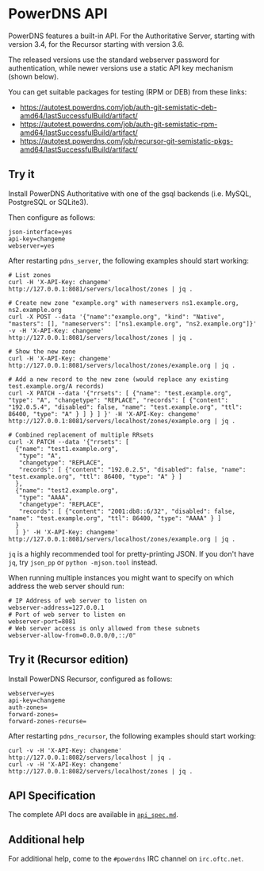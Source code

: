 PowerDNS API
============

PowerDNS features a built-in API. For the Authoritative Server, starting with
version 3.4, for the Recursor starting with version 3.6.

The released versions use the standard webserver password for authentication,
while newer versions use a static API key mechanism (shown below).

You can get suitable packages for testing (RPM or DEB) from these links:

  * https://autotest.powerdns.com/job/auth-git-semistatic-deb-amd64/lastSuccessfulBuild/artifact/
  * https://autotest.powerdns.com/job/auth-git-semistatic-rpm-amd64/lastSuccessfulBuild/artifact/
  * https://autotest.powerdns.com/job/recursor-git-semistatic-pkgs-amd64/lastSuccessfulBuild/artifact/


Try it
------

Install PowerDNS Authoritative with one of the gsql backends (i.e. MySQL,
PostgreSQL or SQLite3).

Then configure as follows:

    json-interface=yes
    api-key=changeme
    webserver=yes


After restarting `pdns_server`, the following examples should start working:

    # List zones
    curl -H 'X-API-Key: changeme' http://127.0.0.1:8081/servers/localhost/zones | jq .
    
    # Create new zone "example.org" with nameservers ns1.example.org, ns2.example.org
    curl -X POST --data '{"name":"example.org", "kind": "Native", "masters": [], "nameservers": ["ns1.example.org", "ns2.example.org"]}' -v -H 'X-API-Key: changeme' http://127.0.0.1:8081/servers/localhost/zones | jq .
    
    # Show the new zone
    curl -H 'X-API-Key: changeme' http://127.0.0.1:8081/servers/localhost/zones/example.org | jq .
    
    # Add a new record to the new zone (would replace any existing test.example.org/A records)
    curl -X PATCH --data '{"rrsets": [ {"name": "test.example.org", "type": "A", "changetype": "REPLACE", "records": [ {"content": "192.0.5.4", "disabled": false, "name": "test.example.org", "ttl": 86400, "type": "A" } ] } ] }' -H 'X-API-Key: changeme' http://127.0.0.1:8081/servers/localhost/zones/example.org | jq .

    # Combined replacement of multiple RRsets
    curl -X PATCH --data '{"rrsets": [
      {"name": "test1.example.org",
       "type": "A",
       "changetype": "REPLACE",
       "records": [ {"content": "192.0.2.5", "disabled": false, "name": "test.example.org", "ttl": 86400, "type": "A" } ]
      },
      {"name": "test2.example.org",
       "type": "AAAA",
       "changetype": "REPLACE",
       "records": [ {"content": "2001:db8::6/32", "disabled": false, "name": "test.example.org", "ttl": 86400, "type": "AAAA" } ]
      }
      ] }' -H 'X-API-Key: changeme' http://127.0.0.1:8081/servers/localhost/zones/example.org | jq .

`jq` is a highly recommended tool for pretty-printing JSON. If you don't have
`jq`, try `json_pp` or `python -mjson.tool` instead.

When running multiple instances you might want to specify on which address the web server should run:

    # IP Address of web server to listen on
    webserver-address=127.0.0.1
    # Port of web server to listen on
    webserver-port=8081
    # Web server access is only allowed from these subnets
    webserver-allow-from=0.0.0.0/0,::/0"

Try it (Recursor edition)
-------------------------

Install PowerDNS Recursor, configured as follows:

    webserver=yes
    api-key=changeme
    auth-zones=
    forward-zones=
    forward-zones-recurse=


After restarting `pdns_recursor`, the following examples should start working:

    curl -v -H 'X-API-Key: changeme' http://127.0.0.1:8082/servers/localhost | jq .
    curl -v -H 'X-API-Key: changeme' http://127.0.0.1:8082/servers/localhost/zones | jq .


API Specification
-----------------

The complete API docs are available in [`api_spec.md`](http://doc.powerdns.com/md/httpapi/api_spec/).


Additional help
---------------

For additional help, come to the `#powerdns` IRC channel on `irc.oftc.net`.
